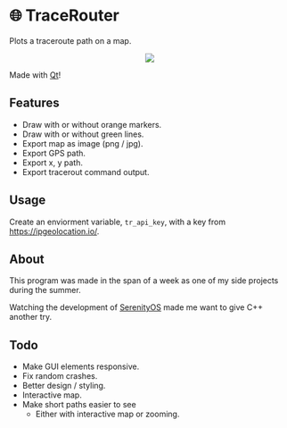 # 🌐 TraceRouter
Plots a traceroute path on a map. 

<p align="center">
  
  <img src="https://i.imgur.com/nWSuW00.gif"/>
  
</p>

Made with <a href="https://www.qt.io/">Qt</a>!

## Features

* Draw with or without orange markers.
* Draw with or without green lines.
* Export map as image (png / jpg).
* Export GPS path.
* Export x, y path.
* Export tracerout command output.

## Usage

Create an enviorment variable, `tr_api_key`, with a key from https://ipgeolocation.io/.

## About

This program was made in the span of a week as one of my side projects during the summer.

Watching the development of <a href="https://github.com/SerenityOS/serenity">SerenityOS</a> made me want to give C++ another try.

## Todo

* Make GUI elements responsive.
* Fix random crashes.
* Better design / styling.
* Interactive map.
* Make short paths easier to see
  * Either with interactive map or zooming. 
